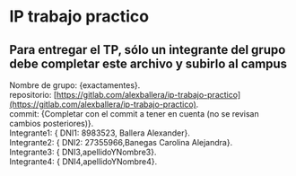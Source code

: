 # IP trabajo practico

## Para entregar el TP, sólo un integrante del grupo debe completar este archivo y subirlo al  campus

Nombre de grupo: {exactamentes}.  
repositorio: [https://gitlab.com/alexballera/ip-trabajo-practico](https://gitlab.com/alexballera/ip-trabajo-practico).  
commit: {Completar con el commit a tener en cuenta (no se revisan cambios posteriores)}.  
Integrante1: { DNI1: 8983523, Ballera Alexander}.  
Integrante2: { DNI2: 27355966,Banegas Carolina Alejandra}.  
Integrante3: { DNI3,apellidoYNombre3}.  
Integrante4: { DNI4,apellidoYNombre4}.  
